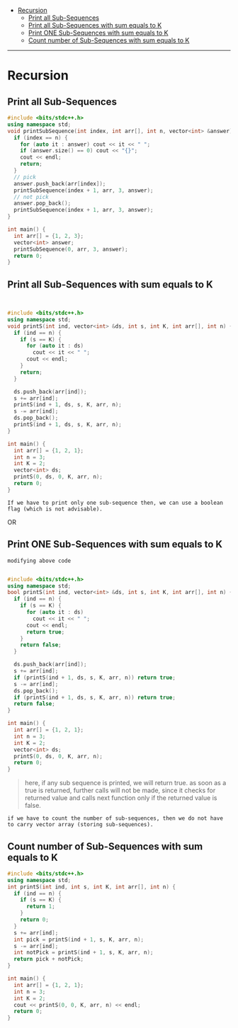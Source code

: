 - [Recursion](https://github.com/roshgupta/DSA-Notes#recursion)
  - [Print all Sub-Sequences](https://github.com/roshgupta/DSA-Notes#print-all-sub-sequences)
  - [Print all Sub-Sequences with sum equals to K](https://github.com/roshgupta/DSA-Notes#print-all-sub-sequences-with-sum-equals-to-k)
  - [Print ONE Sub-Sequences with sum equals to K](https://github.com/roshgupta/DSA-Notes#print-one-sub-sequences-with-sum-equals-to-k)
  - [Count number of Sub-Sequences with sum equals to K](https://github.com/roshgupta/DSA-Notes#count-number-of-sub-sequences-with-sum-equals-to-k)
  


<hr>

# Recursion

## Print all Sub-Sequences

```cpp
#include <bits/stdc++.h>
using namespace std;
void printSubSequence(int index, int arr[], int n, vector<int> &answer) {
  if (index == n) {
    for (auto it : answer) cout << it << " ";
    if (answer.size() == 0) cout << "{}";
    cout << endl;
    return;
  }
  // pick
  answer.push_back(arr[index]);
  printSubSequence(index + 1, arr, 3, answer);
  // not pick
  answer.pop_back();
  printSubSequence(index + 1, arr, 3, answer);
}

int main() {
  int arr[] = {1, 2, 3};
  vector<int> answer;
  printSubSequence(0, arr, 3, answer);
  return 0;
}


```

## Print all Sub-Sequences with sum equals to K

```cpp


#include <bits/stdc++.h>
using namespace std;
void printS(int ind, vector<int> &ds, int s, int K, int arr[], int n) {
  if (ind == n) {
    if (s == K) {
      for (auto it : ds)
        cout << it << " ";
      cout << endl;
    }
    return;
  }

  ds.push_back(arr[ind]);
  s += arr[ind];
  printS(ind + 1, ds, s, K, arr, n);
  s -= arr[ind];
  ds.pop_back();
  printS(ind + 1, ds, s, K, arr, n);
}

int main() {
  int arr[] = {1, 2, 1};
  int n = 3;
  int K = 2;
  vector<int> ds;
  printS(0, ds, 0, K, arr, n);
  return 0;
}

```

` If we have to print only one sub-sequence then, we can use a boolean flag (which is not advisable). `

OR

## Print ONE Sub-Sequences with sum equals to K

` modifying above code `

```cpp

#include <bits/stdc++.h>
using namespace std;
bool printS(int ind, vector<int> &ds, int s, int K, int arr[], int n) {
  if (ind == n) {
    if (s == K) {
      for (auto it : ds)
        cout << it << " ";
      cout << endl;
      return true;
    }
    return false;
  }

  ds.push_back(arr[ind]);
  s += arr[ind];
  if (printS(ind + 1, ds, s, K, arr, n)) return true;
  s -= arr[ind];
  ds.pop_back();
  if (printS(ind + 1, ds, s, K, arr, n)) return true;
  return false;
}

int main() {
  int arr[] = {1, 2, 1};
  int n = 3;
  int K = 2;
  vector<int> ds;
  printS(0, ds, 0, K, arr, n);
  return 0;
}


```
> here, if any sub sequence is printed, we will return true.
> as soon as a true is returned, further calls will not be made, since it checks for returned value and calls next function only if the returned value is false.

` if we have to count the number of sub-sequences, then we do not have to carry vector array (storing sub-sequences). `

## Count number of Sub-Sequences with sum equals to K

```cpp
#include <bits/stdc++.h>
using namespace std;
int printS(int ind, int s, int K, int arr[], int n) {
  if (ind == n) {
    if (s == K) {
      return 1;
    }
    return 0;
  }
  s += arr[ind];
  int pick = printS(ind + 1, s, K, arr, n);
  s -= arr[ind];
  int notPick = printS(ind + 1, s, K, arr, n);
  return pick + notPick;
}

int main() {
  int arr[] = {1, 2, 1};
  int n = 3;
  int K = 2;
  cout << printS(0, 0, K, arr, n) << endl;
  return 0;
}


```
